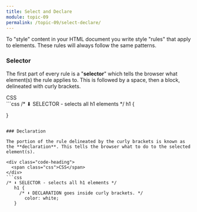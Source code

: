```yaml
---
title: Select and Declare
module: topic-09
permalink: /topic-09/select-declare/
---
```


<div class="divider-heading"></div>

To "style" content in your HTML document you write style "rules" that apply to elements. These rules will always follow the same patterns.


### Selector

The first part of every rule is a "**selector**" which tells the browser what element(s) the rule applies to. This is followed by a space, then a block, delineated with curly brackets.

<div class="code-heading">
  <span class="css">CSS</span>
</div>
```css
/* ⬇ SELECTOR - selects all h1 elements */
   h1 {

   }
```

### Declaration

The portion of the rule delineated by the curly brackets is known as the **declaration**. This tells the browser what to do to the selected element(s).

<div class="code-heading">
  <span class="css">CSS</span>
</div>
```css
/* ⬇ SELECTOR - selects all h1 elements */
   h1 {
     /* ⬇ DECLARATION goes inside curly brackets. */
       color: white;
   }
```
